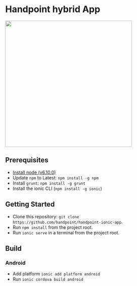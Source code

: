 # Handpoint hybrid App

<img height="400" src="https://user-images.githubusercontent.com/3254688/27279547-3f1d9536-54e5-11e7-8041-5921ddc5003c.jpg"/>

## Prerequisites
* [Install node (v6.10.0)](https://nodejs.org/es/download/)
* Update `npm` to Latest: `npm install -g npm`
* Install `grunt`: `npm install -g grunt`
* Install the ionic CLI (`npm install -g ionic`)

## Getting Started
* Clone this repository: `git clone https://github.com/handpoint/handpoint-ionic-app`.
* Run `npm install` from the project root.
* Run `ionic serve` in a terminal from the project root.

## Build
### Android
* Add platform `ionic add platform android`
* Run `ionic cordova build android`

